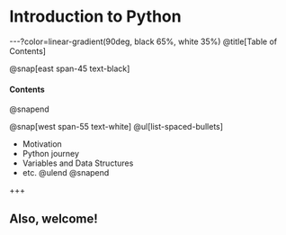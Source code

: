 # Introduction to Python

---?color=linear-gradient(90deg, black 65%, white 35%)
@title[Table of Contents]

@snap[east span-45 text-black]
#### Contents
@snapend

@snap[west span-55 text-white]
@ul[list-spaced-bullets]
* Motivation
* Python journey
* Variables and Data Structures
* etc.
@ulend
@snapend

+++

## Also, welcome!
